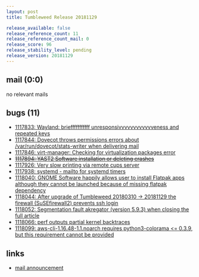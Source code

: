 ```yaml
---
layout: post
title: Tumbleweed Release 20181129

release_available: false
release_reference_count: 11
release_reference_count_mail: 0
release_score: 96
release_stability_level: pending
release_version: 20181129
---
```


## mail (0:0)

no relevant mails

## bugs (11)

<!--more-->

- [1117833: Wayland: briefffffffffff unresponsivvvvvvvvvvvveness and repeated keys](https://bugzilla.opensuse.org/show_bug.cgi?id=1117833)
- [1117844: Dovecot throws permissions errors about /var/run/dovecot/stats-writer when delivering mail](https://bugzilla.opensuse.org/show_bug.cgi?id=1117844)
- [1117846: virt-manager: Checking for virtualization packages error](https://bugzilla.opensuse.org/show_bug.cgi?id=1117846)
- ~~[1117894: YAST2 Software installation or deleting crashes](https://bugzilla.opensuse.org/show_bug.cgi?id=1117894)~~
- [1117926: Very slow printing via remote cups server](https://bugzilla.opensuse.org/show_bug.cgi?id=1117926)
- [1117938: systemd - mailto for systemd timers](https://bugzilla.opensuse.org/show_bug.cgi?id=1117938)
- [1118040: GNOME Software happily allows user to install Flatpak apps although they cannot be launched because of missing flatpak dependency](https://bugzilla.opensuse.org/show_bug.cgi?id=1118040)
- [1118044: After upgrade of Tumbleweed 20180310 -> 20181129 the firewall (SuSEfirewall2) prevents ssh login](https://bugzilla.opensuse.org/show_bug.cgi?id=1118044)
- [1118052: Segmentation fault akregator (version 5.9.3) when closing the full article](https://bugzilla.opensuse.org/show_bug.cgi?id=1118052)
- [1118066: perf outputs partial kernel backtraces](https://bugzilla.opensuse.org/show_bug.cgi?id=1118066)
- [1118099: aws-cli-1.16.48-1.1.noarch requires python3-colorama <= 0.3.9, but this requirement cannot be provided](https://bugzilla.opensuse.org/show_bug.cgi?id=1118099)



## links

- [mail announcement](https://lists.opensuse.org/opensuse-factory/2018-11/msg00328.html)
